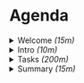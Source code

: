 # Agenda

<details>
<summary>Welcome <em>(15m)</em></summary>

* [ ] About me?
    + blog <https://piecioshka.pl/>
    + <https://fb.com/piecioshka.trener/>
    + videos & live <https://youtube.com/piecioshka>
    + regular live <https://www.instagram.com/piecioshka/>
* [ ] About you!
    + Current skill status
    + Do not afraid asking
* [ ] Software requirements
    + Communicator: Slack
    + <https://warsawjs.github.io/workshop-setup/44/>
    + Visual Studio Code, Chrome, Node.js, Git
* [ ] JavaScript requirements
    + var, let, const
    + function, class
    + callback, promise
    + argument, parametr
    + library, framework

</details>

<details>
<summary>Intro <em>(10m)</em></summary>

* [ ] What is this "design pattern"?
* [ ] What is "design pattern" for?
* [ ] [People](chapters/people.md)
    + Gang of Four
    + Other
* [ ] Types
    + Creational
    + Behavioral
    + Structural

</details>

<details>
<summary>Tasks <em>(200m)</em></summary>

* [ ] _(Creational)_ Factory Method
* [ ] _(Creational)_ Builder
* [ ] _(Structural)_ Facade
* [ ] _(Structural)_ Proxy
* [ ] _(Structural)_ Adapter (Wrapper)
* [ ] _(Behavioral)_ Observer
* [ ] _(Behavioral)_ Strategy

</details>

<details>
<summary>Summary <em>(15m)</em></summary>

* Patterns Sum up
* Survey
    + <https://bit.ly/warsawjs-workshop-44-ankieta>
* Next steps:
    + [Books](chapters/books.md)
    + <https://www.youtube.com/watch?v=40QWYjQxGqk> — WZORCE PROJEKTOWE, które uratowały nasze projekty - LIVE
* See you on my Social Media
    + [LinkedIn](https://www.linkedin.com/in/piecioshka/)

</details>
